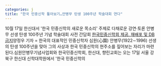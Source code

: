 ```yaml
---
categories: j
title: "한국 민중신학 톺아보기…안병무 탄생 100주년 학술대회 연다"
---
```

10월 17일 한신대서 &#39;한국 민중신학의 새로운 목소리&#39; 주제로 다채로운 강연·토론									안병무 선생 탄생 100주년 기념 학술대회 사전 간담회 [한국민중신학회 제공. 재배포 및 DB금지](서울=연합뉴스)양정우 기자 = 한국의 대표적인 민중신학자 심원(心園) 안병무(1922&sim;1996) 선생의 탄생 100주년을 맞아 그의 사상과 한국 민중신학의 현주소를 짚어보는 자리가 마련된다.심원안병무기념사업회와 한국민중신학회, 한신대, 향린교회는 오는 17일 서울 강북구 한신대 신학대학원에서 &#39;한국 민중신학의